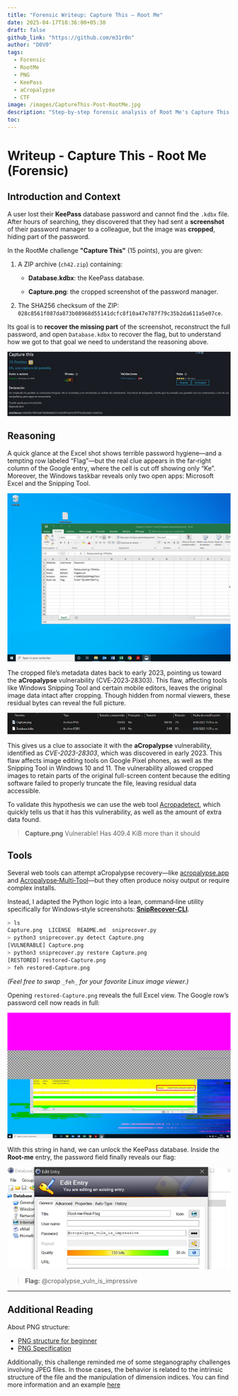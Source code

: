 ```yaml
---
title: "Forensic Writeup: Capture This – Root Me"
date: 2025-04-17T18:36:00+05:30
draft: false
github_link: "https://github.com/m31r0n"
author: "D0V0"
tags:
  - Forensic
  - RootMe
  - PNG
  - KeePass
  - aCropalypse
  - CTF
image: /images/CaptureThis-Post-RootMe.jpg
description: "Step-by-step forensic analysis of Root Me's Capture This CTF challenge exploiting the aCropalypse vulnerability to recover a KeePass master password."
toc:
---
```


# Writeup - Capture This - Root Me (Forensic)

## Introduction and Context

A user lost their **KeePass** database password and cannot find the `.kdbx` file. After hours of searching, they discovered that they had sent a **screenshot** of their password manager to a colleague, but the image was **cropped**, hiding part of the password.

In the RootMe challenge **"Capture This"** (15 points), you are given:

1. A ZIP archive (`ch42.zip`) containing:
    
    - **Database.kdbx**: the KeePass database.
        
    - **Capture.png**: the cropped screenshot of the password manager.
        
2. The SHA256 checksum of the ZIP: `028c8561f087da873b08968d55141dcfc8f10a47e787f79c35b2da611a5e07ce`.
    

Its goal is to **recover the missing part** of the screenshot, reconstruct the full password, and open `Database.kdbx` to recover the flag, but to understand how we got to that goal we need to understand the reasoning above.

![Details-Chall](/images/Blog/Capture-This-Rootme.png)

## Reasoning

A quick glance at the Excel shot shows terrible password hygiene—and a tempting row labeled “Flag”—but the real clue appears in the far‑right column of the Google entry, where the cell is cut off showing only “Ke”.  
Moreover, the Windows taskbar reveals only two open apps: Microsoft Excel and the Snipping Tool.

![Image-Chall](/images/Blog/File1-CaptureThis-Chall.png)

The cropped file’s metadata dates back to early 2023, pointing us toward the **aCropalypse** vulnerability (CVE‑2023‑28303). This flaw, affecting tools like Windows Snipping Tool and certain mobile editors, leaves the original image data intact after cropping. Though hidden from normal viewers, these residual bytes can reveal the full picture.

![Time](/images/Blog/Fecha-CaptureThis-RootMe.png)

This gives us a clue to associate it with the **aCropalypse** vulnerability, identified as _CVE-2023-28303_, which was discovered in early 2023. This flaw affects image editing tools on Google Pixel phones, as well as the Snipping Tool in Windows 10 and 11. The vulnerability allowed cropped images to retain parts of the original full-screen content because the editing software failed to properly truncate the file, leaving residual data accessible.

To validate this hypothesis we can use the web tool [Acropadetect](https://lordofpipes.github.io/acropadetect/), which quickly tells us that it has this vulnerability, as well as the amount of extra data found.

> **Capture.png** Vulnerable! Has 409.4 KiB more than it should


## Tools

Several web tools can attempt aCropalypse recovery—like [acropalypse.app](https://acropalypse.app/) and [Acropalypse‑Multi‑Tool](https://github.com/frankthetank-music/Acropalypse-Multi-Tool)—but they often produce noisy output or require complex installs.

Instead, I adapted the Python logic into a lean, command‑line utility specifically for Windows‑style screenshots: [**SnipRecover-CLI**](https://github.com/m31r0n/SnipRecover-CLI). 

```bash
> ls
Capture.png  LICENSE  README.md  sniprecover.py
> python3 sniprecover.py detect Capture.png
[VULNERABLE] Capture.png
> python3 sniprecover.py restore Capture.png
[RESTORED] restored-Capture.png
> feh restored-Capture.png
```
_(Feel free to swap_ `_feh_` _for your favorite Linux image viewer.)_

Opening `restored-Capture.png` reveals the full Excel view. The Google row’s password cell now reads in full:

![Restored](/images/Blog/Restore-CaptureThis-RootMe.png)

With this string in hand, we can unlock the KeePass database. Inside the **Root-me** entry, the password field finally reveals our flag:

![Restored](/images/Blog/KeePass-CaptureThis-Flag.png)

> **Flag:** @cropalypse_vuln_is_impressive

---
## Additional Reading

About PNG structure:
- [PNG structure for beginner](https://medium.com/@0xwan/png-structure-for-beginner-8363ce2a9f73)
- [PNG Specification](https://www.w3.org/TR/png/)

Additionally, this challenge reminded me of some steganography challenges involving JPEG files. In those cases, the behavior is related to the intrinsic structure of the file and the manipulation of dimension indices. You can find more information and an example [here](https://cyberhacktics.com/hiding-information-by-changing-an-images-height/)